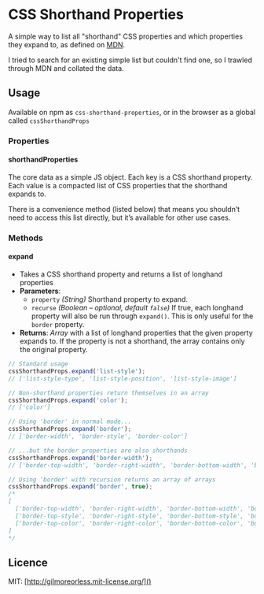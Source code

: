 # CSS Shorthand Properties

A simple way to list all "shorthand" CSS properties and which properties they expand to, as defined on [MDN](https://developer.mozilla.org/en-US/docs/Web/CSS).

I tried to search for an existing simple list but couldn't find one, so I trawled through MDN and collated the data.

## Usage

Available on npm as `css-shorthand-properties`, or in the browser as a global called `cssShorthandProps`

### Properties

#### shorthandProperties

The core data as a simple JS object. Each key is a CSS shorthand property. Each value is a compacted list of CSS properties that the shorthand expands to.

There is a convenience method (listed below) that means you shouldn’t need to access this list directly, but it’s available for other use cases.


### Methods

#### expand

* Takes a CSS shorthand property and returns a list of longhand properties
* **Parameters**:
	* `property` _(String)_ Shorthand property to expand.
	* `recurse` _(Boolean – optional, default `false`)_ If true, each longhand property will also be run through `expand()`. This is only useful for the `border` property.
* **Returns**: _Array_ with a list of longhand properties that the given property expands to. If the property is not a shorthand, the array contains only the original property.

```js
// Standard usage
cssShorthandProps.expand('list-style');
// ['list-style-type', 'list-style-position', 'list-style-image']

// Non-shorthand properties return themselves in an array
cssShorthandProps.expand('color');
// ['color']

// Using 'border' in normal mode...
cssShorthandProps.expand('border');
// ['border-width', 'border-style', 'border-color']

// ...but the border properties are also shorthands
cssShorthandProps.expand('border-width');
// ['border-top-width', 'border-right-width', 'border-bottom-width', 'border-left-width']

// Using 'border' with recursion returns an array of arrays
cssShorthandProps.expand('border', true);
/*
[
  ['border-top-width', 'border-right-width', 'border-bottom-width', 'border-left-width'],
  ['border-top-style', 'border-right-style', 'border-bottom-style', 'border-left-style'],
  ['border-top-color', 'border-right-color', 'border-bottom-color', 'border-left-color']
]
*/
```

## Licence

MIT: [http://gilmoreorless.mit-license.org/]()

